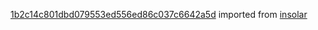 [1b2c14c801dbd079553ed556ed86c037c6642a5d](https://github.com/insolar/insolar/commit/1b2c14c801dbd079553ed556ed86c037c6642a5d) imported from [insolar](https://github.com/insolar/insolar)
